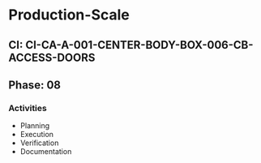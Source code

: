 # Production-Scale

## CI: CI-CA-A-001-CENTER-BODY-BOX-006-CB-ACCESS-DOORS
## Phase: 08

### Activities
- Planning
- Execution
- Verification
- Documentation
